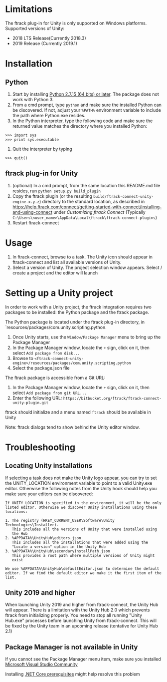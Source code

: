 # Limitations
The ftrack plug-in for Unity is only supported on Windows platforms.
Supported versions of Unity:
* 2018 LTS Release(Currently 2018.3)
* 2019 Release (Currently 2019.1)

# Installation

## Python
1. Start by installing [Python 2.7.15 (64 bits) or later](https://www.python.org/downloads/release/python-2716/). 
The package does not work with Python 3.
1. From a cmd prompt, type `python` and make sure the installed Python can be 
discovered. If not, adjust your `%PATH%` environment variable to include the path
where Python.exe resides.
1. In the Python interpreter, type the following code and make sure the returned value matches the directory where you installed Python:
```
>>> import sys
>>> print sys.executable
``` 
1. Quit the interpreter by typing
```
>>> quit()
```

## ftrack plug-in for Unity
1. (optional) In a cmd prompt, from the same location this README.md file resides, run 
`python setup.py build_plugin`
1. Copy the ftrack plugin (or the resulting `build/ftrack-connect-unity-engine-x.y.z`)
directory to the standard location, as described in 
https://help.ftrack.com/connect/getting-started-with-connect/installing-and-using-connect 
under *Customizing ftrack Connect* (Typically 
`C:\Users\<user_name>\AppData\Local\ftrack\ftrack-connect-plugins`)
1. Restart ftrack-connect

# Usage
1. In ftrack-connect, browse to a task. The Unity icon should appear in 
ftrack-connect and list all available versions of Unity. 
1. Select a version of Unity. The project selection window appears. 
Select / create a project and the editor will launch

# Setting up a Unity project
In order to work with a Unity project, the ftrack integration requires two 
packages to be installed: the Python package and the ftrack package. 

The Python package is located under the ftrack plug-in directory, in 
`resources/packages/com.unity.scripting.python.

1. Once Unity starts, use the `Window/Package Manager` menu to bring up the 
Package Manager
1. In the Package Manager window, locate the `+` sign, click on it, then 
select `Add package from disk...`
1. Browse to `<ftrack-connect-unity-engine>/resources/packages/com.unity.scripting.python`
1. Select the package.json file

The ftrack package is accessible from a Git URL:

1. In the Package Manager window, locate the `+` sign, click on it, then 
select `Add package from git URL...`
1. Enter the following URL: `https://bitbucket.org/ftrack/ftrack-connect-unity-plugin.git`

ftrack should initialize and a menu named `ftrack` should be available in Unity

Note: ftrack dialogs tend to show behind the Unity editor window.

# Troubleshooting
## Locating Unity installations
If selecting a task does not make the Unity logo appear, you can try to set the 
UNITY_LOCATION environment variable to point to a valid Unity.exe editor. 
Otherwise the following notes from the Unity hook should help you make sure your 
editors can be discovered:
```
If UNITY_LOCATION is specified in the environment, it will be the only 
listed editor. Otherwise we discover Unity installations using these 
locations:

1. The registry (HKEY_CURRENT_USER\Software\Unity Technologies\Installer).
   This includes all the versions of Unity that were installed using 
   the Hub
2. %APPDATA%\UnityHub\editors.json
   This includes all the installations that were added using the 
   "Locate a version" option in the Unity Hub
3. %APPDATA%\UnityHub\secondaryInstallPath.json
   This provides a root path where multiple versions of Unity might 
   exist
   
We use %APPDATA%\UnityHub\defaultEditor.json to determine the default 
editor. If we find the default editor we make it the first item of the 
list. 
```

## Unity 2019 and higher
When launching Unity 2019 and higher from ftrack-connect, the Unity Hub will 
appear. There is a limitation with the 
Unity Hub 2.0 which prevents ftrack from initializing properly. You need to 
stop all running "Unity Hub.exe" processes before launching Unity from 
ftrack-connect. This will be fixed by the Unity team in an upcoming release 
(tentative for Unity Hub 2.1)

## Package Manager is not available in Unity
If you cannot see the Package Manager menu item, make sure you installed 
[Microsoft Visual Studio Community](https://learn.unity.com/tutorial/get-started-with-visual-studio-and-unity)

Installing [.NET Core prerequisites](http://go.microsoft.com/fwlink/?LinkID=798306&clcid=0x409) 
might help resolve this problem

